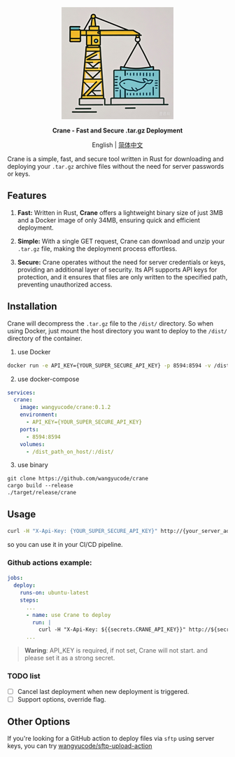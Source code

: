 <div align="center">
  <img src="logo.jpg" width=256></img>
  <p><strong>Crane - Fast and Secure .tar.gz Deployment</strong></p>

  English | [简体中文](README_Zh-CN.md)

</div>

Crane is a simple, fast, and secure tool written in Rust for downloading and deploying your `.tar.gz` archive files without the need for server passwords or keys.

## Features
1. **Fast:** Written in Rust, **Crane** offers a lightweight binary size of just 3MB and a Docker image of only 34MB, ensuring quick and efficient deployment.

2. **Simple:** With a single GET request, Crane can download and unzip your `.tar.gz` file, making the deployment process effortless.

3. **Secure:** Crane operates without the need for server credentials or keys, providing an additional layer of security. Its API supports API keys for protection, and it ensures that files are only written to the specified path, preventing unauthorized access.

## Installation

Crane will decompress the `.tar.gz` file to the `/dist/` directory. So when using Docker, just mount the host directory you want to deploy to the `/dist/` directory of the container.

1. use Docker

```bash
docker run -e API_KEY={YOUR_SUPER_SECURE_API_KEY} -p 8594:8594 -v /dist_path_on_host/:/dist/ wangyucode/crane:0.1.2
```

2. use docker-compose

```yaml
services:
  crane:
    image: wangyucode/crane:0.1.2
    environment:
      - API_KEY={YOUR_SUPER_SECURE_API_KEY}
    ports:
      - 8594:8594
    volumes:
      - /dist_path_on_host/:/dist/
```

3. use binary
```
git clone https://github.com/wangyucode/crane
cargo build --release
./target/release/crane
```


## Usage

```bash
curl -H "X-Api-Key: {YOUR_SUPER_SECURE_API_KEY}" http://{your_server_address}:8594/deploy?url=https://example.com/file.tar.gz
```

so you can use it in your CI/CD pipeline. 

### Github actions example:
```yaml
jobs:
  deploy:
    runs-on: ubuntu-latest
    steps:
      ...
      - name: use Crane to deploy
        run: |
          curl -H "X-Api-Key: ${{secrets.CRANE_API_KEY}}" http://${secrets.SERVER_ADDRESS}:8594/deploy?url=https://github.com/your-repo/your-repo/releases/download/v1.0.0/dist.tar.gz
      ...
```

> **Waring**: API_KEY is required, if not set, Crane will not start. and please set it as a strong secret.

### TODO list

- [ ] Cancel last deployment when new deployment is triggered.
- [ ] Support options, override flag.

## Other Options

If you're looking for a GitHub action to deploy files via `sftp` using server keys, you can try [wangyucode/sftp-upload-action](https://github.com/wangyucode/sftp-upload-action)
